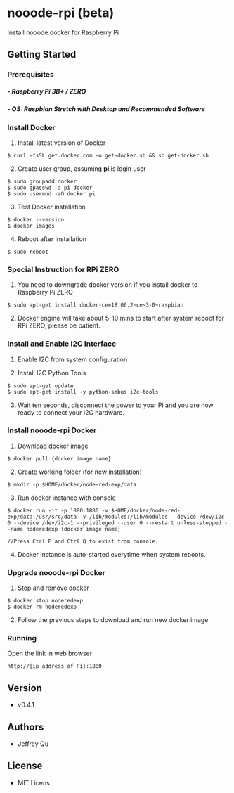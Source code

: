 # nooode-rpi (beta)
Install nooode docker for Raspberry Pi

## Getting Started

### Prerequisites

##### - Raspberry Pi 3B+ / ZERO
##### - OS: Raspbian Stretch with Desktop and Recommended Software


### Install Docker

1. Install latest version of Docker
```console
$ curl -fsSL get.docker.com -o get-docker.sh && sh get-docker.sh
```

2. Create user group, assuming **pi** is login user
```console
$ sudo groupadd docker
$ sudo gpasswd -a pi docker
$ sudo usermod -aG docker pi
```

3. Test Docker installation
```console
$ docker --version
$ docker images
```

4. Reboot after installation
```console
$ sudo reboot
```

### Special Instruction for RPi ZERO

1. You need to downgrade docker version if you install docker to Raspberry Pi ZERO
```console
$ sudo apt-get install docker-ce=18.06.2~ce~3-0~raspbian
```
2. Docker engine will take about 5-10 mins to start after system reboot for RPi ZERO, please be patient.

### Install and Enable I2C Interface

1. Enable I2C from system configuration

2. Install I2C Python Tools
```console
$ sudo apt-get update
$ sudo apt-get install -y python-smbus i2c-tools
```

3. Wait ten seconds, disconnect the power to your Pi and you are now ready to connect your I2C hardware.


### Install nooode-rpi Docker

1. Download docker image
```console
$ docker pull {docker image name}
```

2. Create working folder (for new installation)
```console
$ mkdir -p $HOME/docker/node-red-exp/data
```

3. Run docker instance with console
```console
$ docker run -it -p 1880:1880 -v $HOME/docker/node-red-exp/data:/usr/src/data -v /lib/modules:/lib/modules --device /dev/i2c-0 --device /dev/i2c-1 --privileged --user 0 --restart unless-stopped --name noderedexp {docker image name}

//Press Ctrl P and Ctrl Q to exist from console.
```

4. Docker instance is auto-started everytime when system reboots.


### Upgrade nooode-rpi Docker

1. Stop and remove docker
```console
$ docker stop noderedexp
$ docker rm noderedexp
```
2. Follow the previous steps to download and run new docker image


### Running

Open the link in web browser
```console
http://{ip address of Pi}:1880
```

## Version
* v0.4.1

## Authors
* Jeffrey Qu

## License
* MIT Licens
